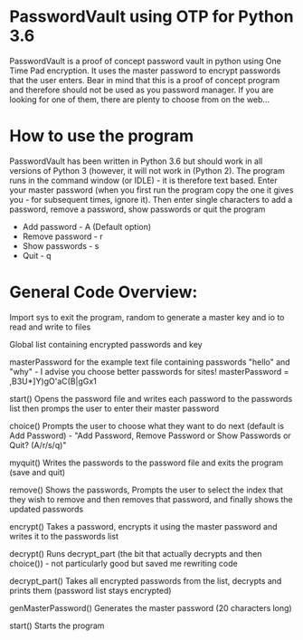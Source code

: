 # PasswordVault using OTP for Python 3.6 
PasswordVault is a proof of concept password vault in python using One Time Pad encryption. It uses the master password to encrypt passwords that the user enters. Bear in mind that this is a proof of concept program and therefore should not be used as you password manager. If you are looking for one of them, there are plenty to choose from on the web...

# How to use the program
PasswordVault has been written in Python 3.6 but should work in all versions of Python 3 (however, it will not work in (Python 2). The program runs in the command window (or IDLE) - it is therefore text based. Enter your master password (when you first run the program copy the one it gives you - for subsequent times, ignore it). Then enter single characters to add a password, remove a password, show passwords or quit the program 

*   Add password - A (Default option)
*   Remove password - r
*   Show passwords - s
*   Quit        -    q


# General Code Overview:
Import sys to exit the program, random to generate a master key and io to read and write to files

Global list containing encrypted passwords and key 

masterPassword for the example text file containing passwords "hello" and "why" - I advise you choose better passwords for sites!
masterPassword = ,B3U*]Y)gO'aC(B|gGx1

start() Opens the password file and writes each password to the passwords list then promps the user to enter their master password 

choice() Prompts the user to choose what they want to do next (default is Add Password) - "Add Password, Remove Password or Show Passwords or Quit? (A/r/s/q)"

myquit() Writes the passwords to the password file and exits the program (save and quit)

remove() Shows the passwords, Prompts the user to select the index that they wish to remove and then removes that password, and finally shows the updated passwords

encrypt() Takes a password, encrypts it using the master password and writes it to the passwords list 

decrypt() Runs decrypt_part (the bit that actually decrypts and then choice()) - not particularly good but saved me rewriting code 

decrypt_part() Takes all encrypted passwords from the list, decrypts and prints them (password list stays encrypted)
    
genMasterPassword() Generates the master password (20 characters long)

start() Starts the program 



